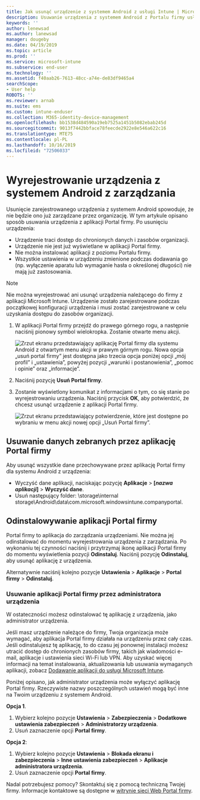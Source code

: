 ```yaml
---
title: Jak usunąć urządzenie z systemem Android z usługi Intune | Microsoft Docs
description: Usuwanie urządzenia z systemem Android z Portalu firmy usługi Intune
keywords: ''
author: lenewsad
ms.author: lanewsad
manager: dougeby
ms.date: 04/19/2019
ms.topic: article
ms.prod: ''
ms.service: microsoft-intune
ms.subservice: end-user
ms.technology: ''
ms.assetid: f40aab26-7613-48cc-a74e-de83df9465a4
searchScope:
- User help
ROBOTS: ''
ms.reviewer: arnab
ms.suite: ems
ms.custom: intune-enduser
ms.collection: M365-identity-device-management
ms.openlocfilehash: bb1538d484590a19eb7525a1451b5082ebab245d
ms.sourcegitcommit: 9013f7442bbface78feecde2922e8e546a622c16
ms.translationtype: MTE75
ms.contentlocale: pl-PL
ms.lasthandoff: 10/16/2019
ms.locfileid: "72506033"
---
```

# <a name="unenroll-your-android-device-from-management"></a>Wyrejestrowanie urządzenia z systemem Android z zarządzania  

Usunięcie zarejestrowanego urządzenia z systemem Android spowoduje, że nie będzie ono już zarządzane przez organizację. W tym artykule opisano sposób usuwania urządzenia z aplikacji Portal firmy. Po usunięciu urządzenia:  

* Urządzenie traci dostęp do chronionych danych i zasobów organizacji.
* Urządzenie nie jest już wyświetlane w aplikacji Portal firmy.
* Nie można instalować aplikacji z poziomu Portalu firmy.
* Wszystkie ustawienia w urządzeniu zmienione podczas dodawania go (np. wyłączenie aparatu lub wymaganie hasła o określonej długości) nie mają już zastosowania.  

> [!NOTE]
> Nie można wyrejestrować ani usunąć urządzenia należącego do firmy z aplikacji Microsoft Intune. Urządzenie zostało zarejestrowane podczas początkowej konfiguracji urządzenia i musi zostać zarejestrowane w celu uzyskania dostępu do zasobów organizacji.  

1. W aplikacji Portal firmy przejdź do prawego górnego rogu, a następnie naciśnij pionowy symbol wielokropka. Zostanie otwarte menu akcji.

   ![Zrzut ekranu przedstawiający aplikację Portal firmy dla systemu Android z otwartym menu akcji w prawym górnym rogu. Nowa opcja „usuń portal firmy” jest dostępna jako trzecia opcja poniżej opcji „mój profil” i „ustawienia”, powyżej pozycji „warunki i postanowienia”, „pomoc i opinie” oraz „informacje”.](./media/android_remove_cp_menu_action_after_1705.png)

2. Naciśnij pozycję **Usuń Portal firmy**.  

3. Zostanie wyświetlony komunikat z informacjami o tym, co się stanie po wyrejestrowaniu urządzenia. Naciśnij przycisk **OK**, aby potwierdzić, że chcesz usunąć urządzenie z aplikacji Portal firmy.

   ![Zrzut ekranu przedstawiający potwierdzenie, które jest dostępne po wybraniu w menu akcji nowej opcji „Usuń Portal firmy”.](./media/android_remove_cp_menu_confirmation_after_1705.png)

## <a name="remove-data-collected-by-the-company-portal-app"></a>Usuwanie danych zebranych przez aplikację Portal firmy  

Aby usunąć wszystkie dane przechowywane przez aplikację Portal firmy dla systemu Android z urządzenia:

- Wyczyść dane aplikacji, naciskając pozycję **Aplikacje** > **[*nazwa aplikacji*]**  > **Wyczyść dane**.
- Usuń następujący folder: \storage\internal storage\Android\data\com.microsoft.windowsintune.companyportal.

## <a name="uninstall-the-company-portal-app"></a>Odinstalowywanie aplikacji Portal firmy

Portal firmy to aplikacja do zarządzania urządzeniami. Nie można jej odinstalować do momentu wyrejestrowania urządzenia z zarządzania. Po wykonaniu tej czynności naciśnij i przytrzymaj ikonę aplikacji Portal firmy do momentu wyświetlenia pozycji **Odinstaluj**. Naciśnij pozycję **Odinstaluj**, aby usunąć aplikację z urządzenia.  

Alternatywnie naciśnij kolejno pozycje **Ustawienia** > **Aplikacje** > **Portal firmy** > **Odinstaluj**.  

### <a name="remove-the-company-portal-app-as-a-device-administrator"></a>Usuwanie aplikacji Portal firmy przez administratora urządzenia

W ostateczności możesz odinstalować tę aplikację z urządzenia, jako administrator urządzenia.  

Jeśli masz urządzenie należące do firmy, Twoja organizacja może wymagać, aby aplikacja Portal firmy działała na urządzeniu przez cały czas. Jeśli odinstalujesz tę aplikację, to do czasu jej ponownej instalacji możesz utracić dostęp do chronionych zasobów firmy, takich jak wiadomości e-mail, aplikacje i ustawienia sieci Wi-Fi lub VPN. Aby uzyskać więcej informacji na temat instalowania, aktualizowania lub usuwania wymaganych aplikacji, zobacz [Dodawanie aplikacji do usługi Microsoft Intune](/intune/apps/apps-add#apps-that-are-added-automatically-by-intune).

Poniżej opisano, jak administrator urządzenia może wyłączyć aplikację Portal firmy. Rzeczywiste nazwy poszczególnych ustawień mogą być inne na Twoim urządzeniu z systemem Android.  

**Opcja 1**.  

1. Wybierz kolejno pozycje **Ustawienia** > **Zabezpieczenia** > **Dodatkowe ustawienia zabezpieczeń** > **Administratorzy urządzenia**.  
2. Usuń zaznaczenie opcji **Portal firmy**.  

**Opcja 2**:

1. Wybierz kolejno pozycje **Ustawienia** > **Blokada ekranu i zabezpieczenia** > **Inne ustawienia zabezpieczeń** > **Aplikacje administratora urządzenia**.
2. Usuń zaznaczenie opcji **Portal firmy**.

Nadal potrzebujesz pomocy? Skontaktuj się z pomocą techniczną Twojej firmy. Informacje kontaktowe są dostępne w [witrynie sieci Web Portal firmy](https://go.microsoft.com/fwlink/?linkid=2010980).
